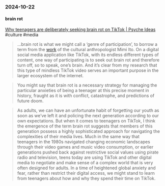 ### 2024-10-22

#### brain rot
[Why teenagers are deliberately seeking brain rot on TikTok | Psyche Ideas](https://psyche.co/ideas/why-teenagers-are-deliberately-seeking-brain-rot-on-tiktok) #culture #media

> …brain rot is what we might call a ‘genre of participation’, to borrow a term from the [work](https://doi.org/10.7551/mitpress/11832.001.0001) of the cultural anthropologist Mimi Ito. On a digital social media application like TikTok, with its endless different types of content, one way of participating is to seek out brain rot and therefore turn off, so to speak, one’s brain. And it’s clear from my research that this type of mindless TikTok video serves an important purpose in the larger ecosystem of the internet.

> You might say that brain rot is a necessary strategy for managing the particular anxieties of being a teenager at this precise moment in history, fraught as it is with conflict, catastrophe, and predictions of future doom.

> As adults, we can have an unfortunate habit of forgetting our youth as soon as we’ve left it and policing the next generation according to our own expectations. But when it comes to teenagers on TikTok, I think the emergence of the term brain rot suggests that members of this generation possess a highly sophisticated approach for navigating the complexities of their media lives. Much in the same way that teenagers in the 1980s navigated changing economic landscapes through their video games and music video consumption, or earlier generations pushed back against restrictive social values using pirate radio and television, teens today are using TikTok and other digital media to negotiate and make sense of a complex world that is very often designed for adults. In a time of heightened global anxiety and fear, rather than restrict their digital access, we might stand to learn from teenagers about how and why they spend their time on TikTok.

